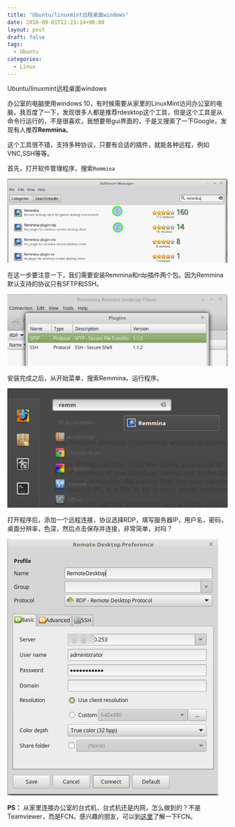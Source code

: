 ```yaml
---
title: "Ubuntu/linuxmint远程桌面windows"
date: 2018-09-01T12:23:14+08:00
layout: post
draft: false
tags: 
  - Ubuntu
categories:
  - Linux
---
```


Ubuntu/linuxmint远程桌面windows

办公室的电脑使用windows 10，有时候需要从家里的LinuxMint访问办公室的电脑，我百度了一下，发现很多人都是推荐rdesktop这个工具，但是这个工具是从命令行运行的，不是很喜欢，我想要带gui界面的，于是又搜索了一下Google，发现有人推荐**Remmina**。

这个工具很不错，支持多种协议，只要有合适的插件，就能各种远程，例如VNC,SSH等等。
<!--more-->
首先，打开软件管理程序，搜索`Remmina`

![](https://raw.githubusercontent.com/istek/img/master/imgRDP_Remmina.png)

在这一步要注意一下，我们需要安装Remmina和rdp插件两个包。因为Remmina默认支持的协议只有SFTP和SSH。

![](https://raw.githubusercontent.com/istek/img/master/imgRDP_RemminaPlugins.png)

安装完成之后，从开始菜单，搜索Remmina，运行程序。

![](https://raw.githubusercontent.com/istek/img/master/imgRDP_RemminaList.png)

打开程序后，添加一个远程连接，协议选择RDP，填写服务器IP，用户名，密码，桌面分辨率，色深，然后点击保存并连接，非常简单，对吗？

![](https://raw.githubusercontent.com/istek/img/master/imgRDP_RemminaConnect.png)

**PS：**
从家里连接办公室的台式机，台式机还是内网，怎么做到的？不是Teamviewer，而是FCN。感兴趣的朋友，可以到[这里](https://github.com/boywhp/fcn)了解一下FCN。

